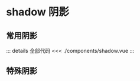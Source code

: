 # shadow 阴影

<script setup>
import shadow1 from './components/shadow.vue'
import shadow2 from './components/shadow2.vue'
</script>

## 常用阴影 <Badge type="tip" text="" />

<shadow1 />

::: details 全部代码
<<< ./components/shadow.vue
:::

## 特殊阴影 <Badge type="tip" text="" />

<shadow2 />
